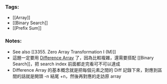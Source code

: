 ### Tags:
- [[Array]]
- [[Binary Search]]
- [[Prefix Sum]]
### Notes:
- See also [[3355. Zero Array Transformation I (M)]]
- 這題一定要用 [Difference Array](https://labuladong.online/algo/data-structure/diff-array/)  了，因為比較複雜，還需要搭配 [[Binary Search]]，把 search index 前面都走完看可不可以達成
- Difference Array 的基本概念就是把每個元素之間的 Diff 記錄下來，對應到區間的話就是開頭 -n 結尾 +n，然後再對應的走訪原 array
